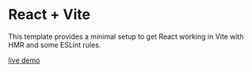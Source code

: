 # React + Vite

This template provides a minimal setup to get React working in Vite with HMR and some ESLint rules.


[live demo](https://goldencoffeeo.liara.run/contact-us)

